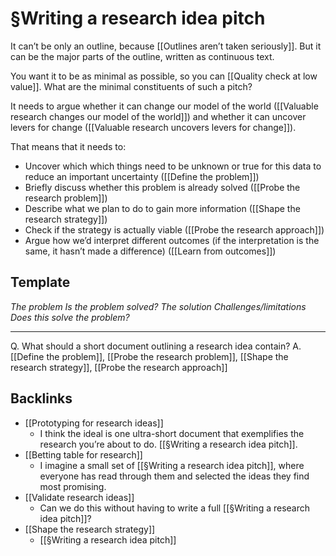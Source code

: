 # §Writing a research idea pitch
It can’t be only an outline, because [[Outlines aren’t taken seriously]]. But it can be the major parts of the outline, written as continuous text.

You want it to be as minimal as possible, so you can [[Quality check at low value]]. What are the minimal constituents of such a pitch?

It needs to argue whether it can change our model of the world ([[Valuable research changes our model of the world]]) and whether it can uncover levers for change ([[Valuable research uncovers levers for change]]). 

That means that it needs to:
* Uncover which which things need to be unknown or true for this data to reduce an important uncertainty ([[Define the problem]])
* Briefly discuss whether this problem is already solved ([[Probe the research problem]])
* Describe what we plan to do to gain more information ([[Shape the research strategy]])
* Check if the strategy is actually viable ([[Probe the research approach]])
* Argue how we’d interpret different outcomes (if the interpretation is the same, it hasn’t made a difference) ([[Learn from outcomes]])

## Template
*The problem*
*Is the problem solved?*
*The solution*
*Challenges/limitations*
*Does this solve the problem?*

---

Q. What should a short document outlining a research idea contain?
A. [[Define the problem]], [[Probe the research problem]], [[Shape the research strategy]], [[Probe the research approach]]

## Backlinks
* [[Prototyping for research ideas]]
	* I think the ideal is one ultra-short document that exemplifies the research you’re about to do. [[§Writing a research idea pitch]]. 
* [[Betting table for research]]
	* I imagine a small set of [[§Writing a research idea pitch]], where everyone has read through them and selected the ideas they find most promising. 
* [[Validate research ideas]]
	* Can we do this without having to write a full [[§Writing a research idea pitch]]?
* [[Shape the research strategy]]
	* [[§Writing a research idea pitch]]

<!-- {BearID:AB636B38-3A74-4C63-A7C8-F229615A16FB-31245-0000B7AC6A6DC0D5} -->
